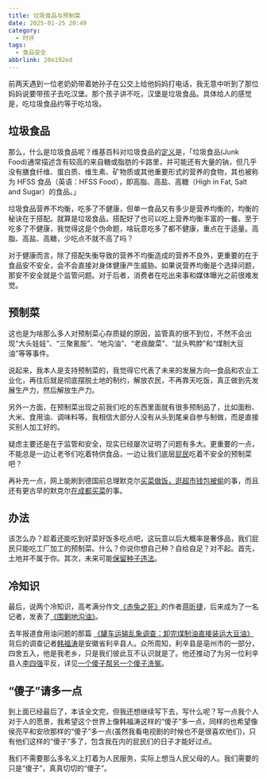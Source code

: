 ```yaml
---
title: 垃圾食品与预制菜
date: 2025-01-25 20:49
category:
  - 时评
tags:
  - 食品安全
abbrlink: 20e192ed
---
```


前两天遇到一位老奶奶带着她孙子在公交上给他妈妈打电话，我无意中听到了那位妈妈说要带孩子去吃汉堡。那个孩子讲不吃，汉堡是垃圾食品。具体给人的感觉是，吃垃圾食品约等于吃垃圾。<!-- more -->
## 垃圾食品
那么，什么是垃圾食品呢？维基百科对垃圾食品的[定义](https://zh.m.wikipedia.org/wiki/%E5%9E%83%E5%9C%BE%E9%A3%9F%E5%93%81)是，「垃圾食品(Junk Food)通常描述含有较高的来自糖或脂肪的卡路里，并可能还有大量的钠，但几乎没有膳食纤维、蛋白质、维生素、矿物质或其他重要形式的营养的食物，其也被称为 HFSS 食品（英语：HFSS Food），即高脂、高盐、高糖（High in Fat, Salt and Sugar）的食品。」

垃圾食品营养不均衡，吃多了不健康，但单一食品又有多少是营养均衡的，均衡的秘诀在于搭配。就算是垃圾食品，搭配好了也可以吃上营养均衡丰富的一餐。至于吃多了不健康，我觉得这是个伪命题，啥玩意吃多了都不健康，重点在于适量。高脂、高盐、高糖，少吃点不就不高了吗？

对于健康而言，除了搭配失衡导致的营养不均衡造成的营养不良外，更重要的在于食品安不安全，会不会直接对身体健康产生威胁。如果说营养均衡是个选择问题，那安不安全就是个监管问题。对于后者，消费者在吃出来事和媒体曝光之前很难发觉。
## 预制菜
这也是为啥那么多人对预制菜心存质疑的原因，监管真的很不到位，不然不会出现“大头娃娃”、“三聚氰胺”、“地沟油”、“老痰酸菜”、“鼠头鸭脖”和“煤制大豆油”等等事件。

说起来，我本人是支持预制菜的，我觉得它代表了未来的发展方向—食品和农业工业化，再往后就是彻底摆脱土地的制约，解放农民，不再靠天吃饭，真正做到先发展生产力，然后解放生产力。

另外一方面，在预制菜出现之前我们吃的东西里面就有很多预制品了，比如面粉、大米、食用油、调味料等。我相信大部分人没有从头到尾亲自参与制做，而是直接买别人加工好的。

疑虑主要还是在于监管和安全，现实已经屡次证明了问题有多大。更重要的一点，不能总是一边让老爷们吃着特供食品，一边让我们底层[屁民](https://baike.baidu.com/item/%E5%B1%81%E6%B0%91/7378134)吃着不安全的预制菜吧？

再补充一点，网上能刷到德国前总理默克尔[买菜做饭，逛超市钱包被偷](https://baijiahao.baidu.com/s?id=1813308004361520874&wfr=spider&for=pc&searchword=%E9%BB%98%E5%85%8B%E5%B0%94%E4%B9%B0%E8%8F%9C)的事，而且还有更古早的默克尔[在成都买菜](https://m.huanqiu.com/article/9CaKrnJFby0)的事。
## 办法
该怎么办？趁着还能吃到好菜好饭多吃点吧，这玩意以后大概率是奢侈品，我们屁民只能吃工厂加工的预制菜。什么？你说你想自己种？自给自足？对不起。首先，土地并不属于你。其次，未来可能[保留种子违法](http://xhslink.com/a/MiCLMHsXLQy4)。
## 冷知识
最后，说两个冷知识，高考满分作文[《赤兔之死》](https://baike.baidu.com/item/%E8%B5%A4%E5%85%94%E4%B9%8B%E6%AD%BB/20795498)的作者[蒋昕捷](https://baike.baidu.com/item/%E8%92%8B%E6%98%95%E6%8D%B7/1002866?lemmaId=20795498&lemmaTitle=%E8%B5%A4%E5%85%94%E4%B9%8B%E6%AD%BB&fromModule=lemma_inlink&bk_fr=chain_bottom&timestamp=1737805200868)，后来成为了一名记者，发表了[《围剿地沟油》](http://zqb.cyol.com/content/2010-03/17/content_3138166.htm)。

去年报道食用油问题的那篇 [《罐车运输乱象调查：卸完煤制油直接装运大豆油》](https://m.bjnews.com.cn/h5special/1720439811129070.html)背后的调查记者[韩福涛](https://b23.tv/4I7c8Di)是安徽省利辛县人。众所周知，利辛县是亳州市的一部分，四舍五入，他是我老乡，只是我们彼此互不认识就是了。他还推动了为另一位利辛县人[李四强](https://baike.baidu.com/item/%E6%9D%8E%E5%9B%9B%E5%BC%BA/64018351)平反，详见[一个傻子帮另一个傻子洗冤](https://b23.tv/EIlH8aW)。
## “傻子”请多一点
到上面已经最后了，本该全文完，但我还想继续写下去，写什么呢？写一点我个人对于人的愿景，我希望这个世界上像韩福涛这样的“傻子”多一点，同样的也希望像侯亮平和安欣那样的“傻子”多一点(虽然我看电视剧的时候也不是很喜欢他们)，只有他们这样的“傻子”多了，包含我在内的屁民们的日子才能好过点。

我们不需要那么多名义上打着为人民服务，实际上想当人民父母的人。我们需要的只是“傻子”，真真切切的“傻子”。

